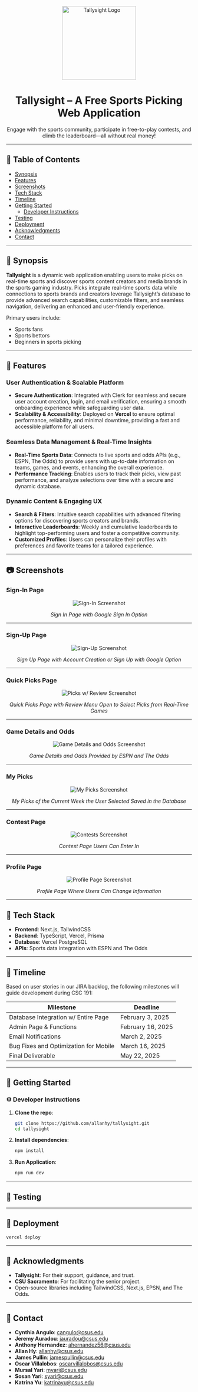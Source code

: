 <div align="center">

  <img src="assets/tallysight-logo.png" alt="Tallysight Logo" width="200" height="auto" />
  <h1>Tallysight – A Free Sports Picking Web Application</h1>
  
  <p>
    Engage with the sports community, participate in free-to-play contests, and climb the leaderboard—all without real money!
  </p>
  
</div>

---

## :notebook_with_decorative_cover: Table of Contents
- [Synopsis](#star2-synopsis)
- [Features](#dart-features)
- [Screenshots](#camera-screenshots)
- [Tech Stack](#space_invader-tech-stack)
- [Timeline](#date-timeline)
- [Getting Started](#toolbox-getting-started)
  - [Developer Instructions](#gear-developer-instructions)
- [Testing](#test_tube-testing)
- [Deployment](#triangular_flag_on_post-deployment)
- [Acknowledgments](#gem-acknowledgments)
- [Contact](#handshake-contact)

---

## :star2: Synopsis
**Tallysight** is a dynamic web application enabling users to make picks on real-time sports and discover sports content creators and media brands in the sports gaming industry. Picks integrate real-time sports data while connections to sports brands and creators leverage Tallysight’s database to provide advanced search capabilities, customizable filters, and seamless navigation, delivering an enhanced and user-friendly experience.

Primary users include:
- Sports fans
- Sports bettors
- Beginners in sports picking

---

## :dart: Features

### User Authentication & Scalable Platform
- **Secure Authentication**: Integrated with Clerk for seamless and secure user account creation, login, and email verification, ensuring a smooth onboarding experience while safeguarding user data.
- **Scalability & Accessibility**: Deployed on **Vercel** to ensure optimal performance, reliability, and minimal downtime, providing a fast and accessible platform for all users.

### Seamless Data Management & Real-Time Insights
- **Real-Time Sports Data**: Connects to live sports and odds APIs (e.g., ESPN, The Odds) to provide users with up-to-date information on teams, games, and events, enhancing the overall experience.
- **Performance Tracking**: Enables users to track their picks, view past performance, and analyze selections over time with a secure and dynamic database.

### Dynamic Content & Engaging UX
- **Search & Filters**: Intuitive search capabilities with advanced filtering options for discovering sports creators and brands.
- **Interactive Leaderboards**: Weekly and cumulative leaderboards to highlight top-performing users and foster a competitive community.
- **Customized Profiles**: Users can personalize their profiles with preferences and favorite teams for a tailored experience.

---

## :camera: Screenshots

### Sign-In Page
<div align="center"> 
  <img src="assets/sign-in.png" alt="Sign-In Screenshot" />
  <p><i>Sign In Page with Google Sign In Option</i></p>
</div>

---

### Sign-Up Page
<div align="center"> 
  <img src="assets/sign-up.png" alt="Sign-Up Screenshot" />
  <p><i>Sign Up Page with Account Creation or Sign Up with Google Option</i></p>
</div>

---

### Quick Picks Page
<div align="center"> 
  <img src="assets/picks-w-review.png" alt="Picks w/ Review Screenshot" />
  <p><i>Quick Picks Page with Review Menu Open to Select Picks from Real-Time Games</i></p>
</div>

---

### Game Details and Odds
<div align="center"> 
  <img src="assets/game-preview.png" alt="Game Details and Odds Screenshot" />
  <p><i>Game Details and Odds Provided by ESPN and The Odds</i></p>
</div>

---

### My Picks
<div align="center"> 
  <img src="assets/my-picks.png" alt="My Picks Screenshot" />
  <p><i>My Picks of the Current Week the User Selected Saved in the Database</i></p>
</div>

---

### Contest Page
<div align="center"> 
  <img src="assets/contests.png" alt="Contests Screenshot" />
  <p><i>Contest Page Users Can Enter In</i></p>
</div>

---

### Profile Page
<div align="center"> 
  <img src="assets/profile-page.png" alt="Profile Page Screenshot" />
  <p><i>Profile Page Where Users Can Change Information</i></p>
</div>

---

## :space_invader: Tech Stack
- **Frontend**: Next.js, TailwindCSS
- **Backend**: TypeScript, Vercel, Prisma
- **Database**: Vercel PostgreSQL
- **APIs**: Sports data integration with ESPN and The Odds

---

## :date: Timeline
Based on user stories in our JIRA backlog, the following milestones will guide development during CSC 191:

| Milestone                               | Deadline           |
|-----------------------------------------|--------------------|
| Database Integration w/ Entire Page     | February 3, 2025   |
| Admin Page & Functions                  | February 16, 2025  |
| Email Notifications                     | March 2, 2025      |
| Bug Fixes and Optimization for Mobile   | March 16, 2025     |
| Final Deliverable                       | May 22, 2025       |

---

## :toolbox: Getting Started

### :gear: Developer Instructions
1. **Clone the repo**:
   ```bash
   git clone https://github.com/allanhy/tallysight.git
   cd tallysight
   ```
2. **Install dependencies**:
   ```bash
   npm install
   ```
3. **Run Application**:
   ```bash
   npm run dev
   ```
---

## :test_tube: Testing

---

## :triangular_flag_on_post: Deployment
  ```bash
  vercel deploy
  ```
---

## :gem: Acknowledgments
- **Tallysight**: For their support, guidance, and trust.
- **CSU Sacramento**: For facilitating the senior project.
- Open-source libraries including TailwindCSS, Next.js, EPSN, and The Odds.

---

## :handshake: Contact
- **Cynthia Angulo**: cangulo@csus.edu
- **Jeremy Auradou**: jauradou@csus.edu
- **Anthony Hernandez**: ahernandez56@csus.edu
- **Allan Hy**: allanhy@csus.edu
- **James Pullin**: jamespullin@csus.edu
- **Oscar Villalobos**: oscarvillalobos@csus.edu
- **Mursal Yari**: myari@csus.edu
- **Sosan Yari**: syari@csus.edu
- **Katrina Yu**: katrinayu@csus.edu

